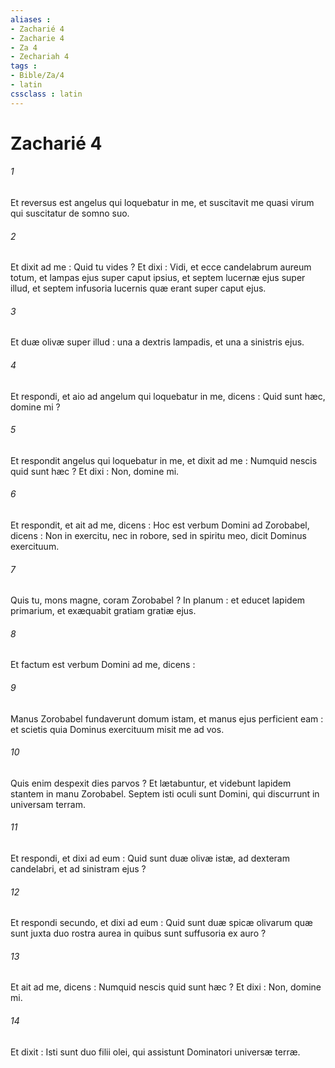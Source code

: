 ```yaml
---
aliases : 
- Zacharié 4
- Zacharie 4
- Za 4
- Zechariah 4
tags : 
- Bible/Za/4
- latin
cssclass : latin
---
```


# Zacharié 4

###### 1
Et reversus est angelus qui loquebatur in me, et suscitavit me quasi virum qui suscitatur de somno suo.
###### 2
Et dixit ad me : Quid tu vides ? Et dixi : Vidi, et ecce candelabrum aureum totum, et lampas ejus super caput ipsius, et septem lucernæ ejus super illud, et septem infusoria lucernis quæ erant super caput ejus.
###### 3
Et duæ olivæ super illud : una a dextris lampadis, et una a sinistris ejus.
###### 4
Et respondi, et aio ad angelum qui loquebatur in me, dicens : Quid sunt hæc, domine mi ?
###### 5
Et respondit angelus qui loquebatur in me, et dixit ad me : Numquid nescis quid sunt hæc ? Et dixi : Non, domine mi.
###### 6
Et respondit, et ait ad me, dicens : Hoc est verbum Domini ad Zorobabel, dicens : Non in exercitu, nec in robore, sed in spiritu meo, dicit Dominus exercituum.
###### 7
Quis tu, mons magne, coram Zorobabel ? In planum : et educet lapidem primarium, et exæquabit gratiam gratiæ ejus.
###### 8
Et factum est verbum Domini ad me, dicens :
###### 9
Manus Zorobabel fundaverunt domum istam, et manus ejus perficient eam : et scietis quia Dominus exercituum misit me ad vos.
###### 10
Quis enim despexit dies parvos ? Et lætabuntur, et videbunt lapidem stantem in manu Zorobabel. Septem isti oculi sunt Domini, qui discurrunt in universam terram.
###### 11
Et respondi, et dixi ad eum : Quid sunt duæ olivæ istæ, ad dexteram candelabri, et ad sinistram ejus ?
###### 12
Et respondi secundo, et dixi ad eum : Quid sunt duæ spicæ olivarum quæ sunt juxta duo rostra aurea in quibus sunt suffusoria ex auro ?
###### 13
Et ait ad me, dicens : Numquid nescis quid sunt hæc ? Et dixi : Non, domine mi.
###### 14
Et dixit : Isti sunt duo filii olei, qui assistunt Dominatori universæ terræ.
